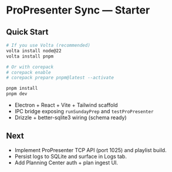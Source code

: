 
# ProPresenter Sync — Starter

## Quick Start
```bash
# If you use Volta (recommended)
volta install node@22
volta install pnpm

# Or with corepack
# corepack enable
# corepack prepare pnpm@latest --activate

pnpm install
pnpm dev
```

- Electron + React + Vite + Tailwind scaffold
- IPC bridge exposing `runSundayPrep` and `testProPresenter`
- Drizzle + better-sqlite3 wiring (schema ready)

## Next
- Implement ProPresenter TCP API (port 1025) and playlist build.
- Persist logs to SQLite and surface in Logs tab.
- Add Planning Center auth + plan ingest UI.
